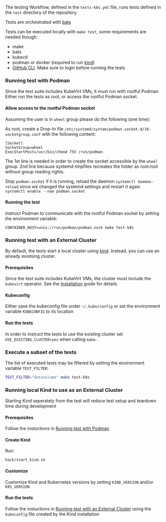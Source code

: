The testing Workflow, defined in the `tests-k8s.yml` file, runs tests defined in the `test` directory of the repository.

Tests are orchestrated with [bats](https://bats-core.readthedocs.io/en/stable/)

Tests can be executed locally with `make test`, some requirements are needed though:

- make
- bats
- kubectl
- podman or docker (required to run [kind](https://kind.sigs.k8s.io/))
- [GitHub CLI](https://cli.github.com/). Make sure to login before running the tests

### Running test with Podman

Since the test suite includes KubeVirt VMs, it must run with rootful Podman.
Either run the tests as root, or access the rootful Podman socket.

#### Allow access to the rootful Podman socket

Assuming the user is in `wheel` group please do the following (one time):

As root, create a Drop-In file `/etc/systemd/system/podman.socket.d/10-socketgroup.conf`
with the following content:
```
[Socket]
SocketGroup=wheel
ExecStartPost=/usr/bin/chmod 755 /run/podman
```

The 1st line is needed in order to create the socket accessible by the `wheel` group.
2nd line because systemd-tmpfiles recreates the folder as root:root without group reading rights.

Stop `podman.socket` if it is running,
reload the daemon `systemctl daemon-reload` since we changed the systemd settings
and restart it again `systemctl enable --now podman.socket`

#### Running the test

Instruct Podman to communicate with the rootful Podman socket by setting the environment variable:
```
CONTAINER_HOST=unix://run/podman/podman.sock make test-k8s
```

### Running test with an External Cluster

By default, the tests start a local cluster using [kind](https://kind.sigs.k8s.io/).
Instead, you can use an already existsing cluster.

#### Prerequisites

Since the test suite includes KubeVirt VMs, the cluster must include the `kubevirt` operator.
See the [Installation](https://kubevirt.io/user-guide/cluster_admin/installation/) guide for details.

#### Kubeconfig

Either save the kubeconfig file under `~/.kube/config` or set the environment variable `KUBECONFIG` to its location

#### Run the tests

In order to instruct the tests to use the existing cluster set `USE_EXISTING_CLUSTER=yes` when calling `make`.

### Execute a subset of the tests

The list of executed tests may be filtered by setting the environment variable `TEST_FILTER`:

```bash
TEST_FILTER="datavolume" make test-k8s
```

### Running local Kind to use as an External Cluster

Starting Kind seperately from the test will reduce test setup and teardown time during development

#### Prerequisites
Follow the instuctions in [Running test with Podman](#running-test-with-podman)

#### Create Kind

Run:
```
hack/start_kind.sh
```

#### Customize

Customize Kind and Kubernetes versions by setting `KIND_VERSION` and/or `K8S_VERSION`

#### Run the tests
Follow the instuctions in [Running test with an External Cluster](#running-test-with-an-external-cluster)
using the `kubeconfig` file created by the Kind installation